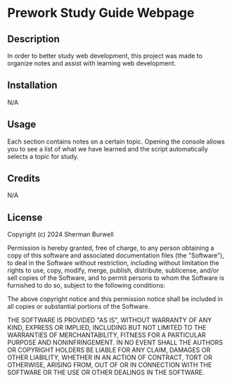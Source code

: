 # Prework Study Guide Webpage

## Description

In order to better study web development, this project was made to organize notes and assist with learning web development.

## Installation

N/A

## Usage

Each section contains notes on a certain topic. Opening the console allows you to see a list of what we have learned and the script automatically selects a topic for study.

## Credits

N/A

## License

Copyright (c) 2024 Sherman Burwell

Permission is hereby granted, free of charge, to any person obtaining a copy
of this software and associated documentation files (the "Software"), to deal
in the Software without restriction, including without limitation the rights
to use, copy, modify, merge, publish, distribute, sublicense, and/or sell
copies of the Software, and to permit persons to whom the Software is
furnished to do so, subject to the following conditions:

The above copyright notice and this permission notice shall be included in all
copies or substantial portions of the Software.

THE SOFTWARE IS PROVIDED "AS IS", WITHOUT WARRANTY OF ANY KIND, EXPRESS OR
IMPLIED, INCLUDING BUT NOT LIMITED TO THE WARRANTIES OF MERCHANTABILITY,
FITNESS FOR A PARTICULAR PURPOSE AND NONINFRINGEMENT. IN NO EVENT SHALL THE
AUTHORS OR COPYRIGHT HOLDERS BE LIABLE FOR ANY CLAIM, DAMAGES OR OTHER
LIABILITY, WHETHER IN AN ACTION OF CONTRACT, TORT OR OTHERWISE, ARISING FROM,
OUT OF OR IN CONNECTION WITH THE SOFTWARE OR THE USE OR OTHER DEALINGS IN THE
SOFTWARE.

